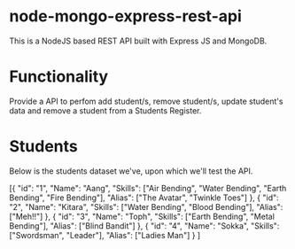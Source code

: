 # node-mongo-express-rest-api
This is a NodeJS based REST API built with Express JS and MongoDB. 

# Functionality
Provide a API to perfom add student/s, remove student/s, update student's data and remove a student from a Students Register.

# Students

Below is the students dataset we've, upon which we'll test the API. 

[{
		"id": "1",
		"Name": "Aang",
		"Skills": ["Air Bending", "Water Bending", "Earth Bending", "Fire Bending"],
		"Alias": ["The Avatar", "Twinkle Toes"]
	},
	{
		"id": "2",
		"Name": "Kitara",
		"Skills": ["Water Bending", "Blood Bending"],
		"Alias": ["Meh!!"]
	},
	{
		"id": "3",
		"Name": "Toph",
		"Skills": ["Earth Bending", "Metal Bending"],
		"Alias": ["Blind Bandit"]
	},
	{
		"id": "4",
		"Name": "Sokka",
		"Skills": ["Swordsman", "Leader"],
		"Alias": ["Ladies Man"]
	}
]